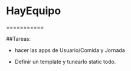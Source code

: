 # HayEquipo
===========

##Tareas:

* hacer las apps de Usuario/Comida y Jornada

* Definir un template y tunearlo static todo.
